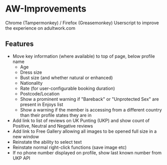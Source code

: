 # AW-Improvements
Chrome (Tampermonkey) / Firefox (Greasemonkey) Userscript to improve the experience on adultwork.com

## Features
* Move key information (where available) to top of page, below profile name
  * Age
  * Dress size
  * Bust size (and whether natural or enhanced)
  * Nationality
  * Rate (for user-configurable booking duration)
  * Postcode/Location
  * Show a prominent warning if "Bareback" or "Unprotected Sex" are present in Enjoys list
  * Show a warning if the member is accessing from a different country than their profile states they are in
* Add link to list of reviews on UK Punting (UKP) and show count of Positive, Neutral and Negative reviews
* Add link to Free Gallery allowing all images to be opened full size in a new window
* Reinstate the ability to select text
* Reinstate normal right-click functions (save image etc)
* If no phone number displayed on profile, show last known number from UKP API